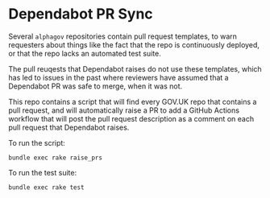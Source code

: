 # Dependabot PR Sync

Several `alphagov` repositories contain pull request templates, to warn requesters about things like the fact that the repo is continuously deployed, or that the repo lacks an automated test suite.

The pull reuqests that Dependabot raises do not use these templates, which has led to issues in the past where reviewers have assumed that a Dependabot PR was safe to merge, when it was not.

This repo contains a script that will find every GOV.UK repo that contains a pull request, and will automatically raise a PR to add a GitHub Actions workflow that will post the pull request description as a comment on each pull request that Dependabot raises.

To run the script:

`bundle exec rake raise_prs`

To run the test suite:

`bundle exec rake test`

